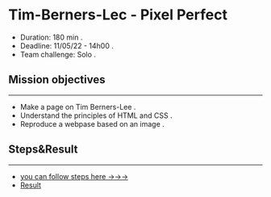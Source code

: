 # Tim-Berners-Lec - Pixel Perfect

* Duration: 180 min .
* Deadline: 11/05/22 - 14h00 .
* Team challenge: Solo .

## Mission objectives
---
* Make a page on Tim Berners-Lee .
* Understand the principles of HTML and CSS .
* Reproduce a webpase based on an image .

## Steps&Result
---
* [you can follow steps here ->->->](https://github.com/becodeorg/Swartz-6/blob/main/1.The-Field/8.Html-CSS/tim-berners-lee.adoc)
* [Result]()


